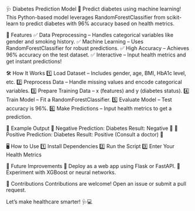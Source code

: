 🩺 Diabetes Prediction Model 🧠
Predict diabetes using machine learning! This Python-based model leverages RandomForestClassifier from scikit-learn to predict diabetes with 96% accuracy based on health metrics.

🚀 Features
✅ Data Preprocessing – Handles categorical variables like gender and smoking history.
✅ Machine Learning – Uses RandomForestClassifier for robust predictions.
✅ High Accuracy – Achieves 96% accuracy on the test dataset.
✅ Interactive – Input health metrics and get instant predictions!

🛠️ How It Works
1️⃣ Load Dataset – Includes gender, age, BMI, HbA1c level, etc.
2️⃣ Preprocess Data – Handle missing values and encode categorical variables.
3️⃣ Prepare Training Data – x (features) and y (diabetes status).
4️⃣ Train Model – Fit a RandomForestClassifier.
5️⃣ Evaluate Model – Test accuracy is 96%.
6️⃣ Make Predictions – Input health metrics to get a prediction.

🎉 Example Output
🔹 Negative Prediction: Diabetes Result: Negative 🎉
🔹 Positive Prediction: Diabetes Result: Positive (Consult a doctor) 🚨

🖥️ How to Use
1️⃣ Install Dependencies 
2️⃣ Run the Script 
3️⃣ Enter Your Health Metrics

🚀 Future Improvements
🔹 Deploy as a web app using Flask or FastAPI.
🔹 Experiment with XGBoost or neural networks.

🙌 Contributions
Contributions are welcome! Open an issue or submit a pull request.

Let’s make healthcare smarter! 🩺💻
